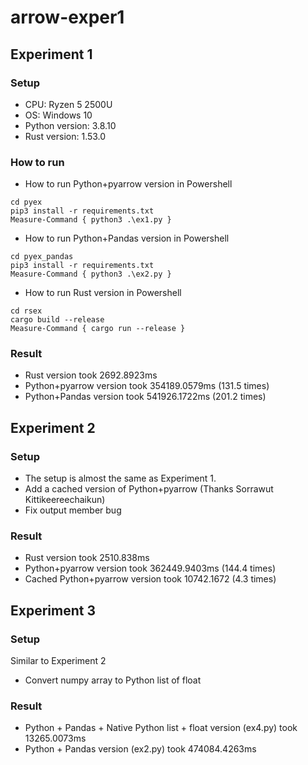 # arrow-exper1

## Experiment 1

### Setup

* CPU: Ryzen 5 2500U
* OS: Windows 10
* Python version: 3.8.10
* Rust version: 1.53.0

### How to run
* How to run Python+pyarrow version in Powershell

```
cd pyex
pip3 install -r requirements.txt
Measure-Command { python3 .\ex1.py }
```

* How to run Python+Pandas version in Powershell

```
cd pyex_pandas
pip3 install -r requirements.txt
Measure-Command { python3 .\ex2.py }
```

* How to run Rust version in Powershell

```
cd rsex
cargo build --release
Measure-Command { cargo run --release }
```

### Result 
* Rust version took 2692.8923ms
* Python+pyarrow version took 354189.0579ms (131.5 times)
* Python+Pandas version took 541926.1722ms (201.2 times)

## Experiment 2

### Setup 

* The setup is almost the same as Experiment 1.
* Add a cached version of Python+pyarrow (Thanks Sorrawut Kittikeereechaikun)
* Fix output member bug

### Result
* Rust version took 2510.838ms
* Python+pyarrow version took 362449.9403ms (144.4 times)
* Cached Python+pyarrow version took 10742.1672 (4.3 times)

## Experiment 3

### Setup 

Similar to Experiment 2

* Convert numpy array to Python list of float

### Result

* Python + Pandas + Native Python list + float version (ex4.py) took 13265.0073ms
* Python + Pandas version (ex2.py) took 474084.4263ms
